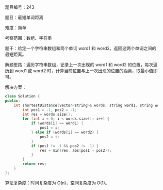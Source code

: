 题目编号：243

题目：最短单词距离

难度：简单

考察范围：数组、字符串

题干：给定一个字符串数组和两个单词 word1 和 word2，返回这两个单词之间的最短距离。

解题思路：遍历字符串数组，记录上一次出现的 word1 和 word2 的位置，每次遍历到 word1 或 word2 时，计算当前位置与上一次出现的位置的距离，取最小值即可。

解决方案：

```cpp
class Solution {
public:
    int shortestDistance(vector<string>& words, string word1, string word2) {
        int pos1 = -1, pos2 = -1;
        int res = words.size();
        for (int i = 0; i < words.size(); i++) {
            if (words[i] == word1) {
                pos1 = i;
            } else if (words[i] == word2) {
                pos2 = i;
            }
            if (pos1 != -1 && pos2 != -1) {
                res = min(res, abs(pos1 - pos2));
            }
        }
        return res;
    }
};
```

算法复杂度：时间复杂度为 O(n)，空间复杂度为 O(1)。